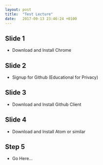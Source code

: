 ```yaml
---
layout: post
title:  "Test Lecture"
date:   2017-09-13 23:46:24 +0100
---
```


## Slide 1
- Download and Install Chrome

## Slide 2
- Signup for Github (Educational for Privacy)

## Slide 3
- Download and Install Github Client

## Slide 4
- Download and Install Atom or similar

## Step 5
- Go Here...
